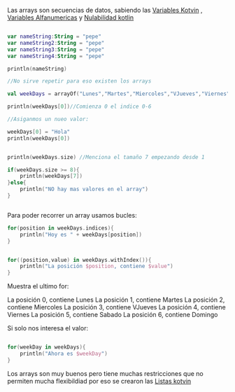 Las arrays son secuencias de datos, sabiendo las [Variables Kotvin](Variables%20Kotvin.md) , [Variables Alfanumericas](Variables%20Alfanumericas.md)
y [Nulabilidad kotlin](Nulabilidad%20kotlin.md)

````kotlin

var nameString:String = "pepe"
var nameString2:String = "pepe"
var nameString3:String = "pepe"
var nameString4:String = "pepe"

println(nameString)

//No sirve repetir para eso existen los arrays

val weekDays = arrayOf("Lunes","Martes","Miercoles","VJueves","Viernes","Sabado" ,"Domingo")

println(weekDays[0])//Comienza 0 el indice 0-6

//Asiganmos un nueo valor:

weekDays[0] = "Hola"
println(weekDays[0])


println(weekDays.size) //Menciona el tamaño 7 empezando desde 1

if(weekDays.size >= 8){
	println(weekDays[7])
}else{
	println("NO hay mas valores en el array")
}



````

Para poder recorrer un array usamos bucles:

````kotlin
for(position in weekDays.indices){
	println("Hoy es " + weekDays[position])
}


for((position,value) in weekDays.withIndex()){
	println("La posición $position, contiene $value")
}
````

Muestra el ultimo for:

La posición 0, contiene Lunes
La posición 1, contiene Martes
La posición 2, contiene Miercoles
La posición 3, contiene VJueves
La posición 4, contiene Viernes
La posición 5, contiene Sabado
La posición 6, contiene Domingo

Si solo nos interesa el valor:

````kotlin

for(weekDay in weekDays){
	println("Ahora es $weekDay")
}

````

Los arrays son muy buenos pero tiene muchas restricciones que no permiten mucha flexibildiad por eso se crearon las [Listas kotvin](Listas%20kotvin.md)
